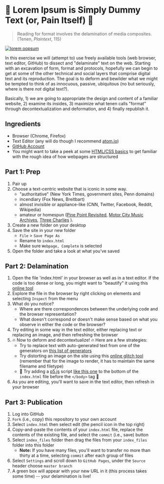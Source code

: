 
# :space_invader: Lorem Ipsum is Simply Dummy Text (or, Pain Itself) :space_invader:

> Reading for format involves the delamination of media composites. (Tenen, *Plaintext*, 115)

[![lorem oopsum](http://78.media.tumblr.com/58f5ca5c8bef8afe618fede563e18a5e/tumblr_nxlxsg1Kwp1r2ylxvo1_500.jpg)](http://loremoopsum.tumblr.com/)

In this exercise we will (attempt to) use freely available tools (web browser, text editor, GitHub) to dissect and "delaminate" text on the web. Starting with an excavation of form, format and protocols, hopefully we can begin to get at some of the other technical and social layers that comprise digital text and its reproduction. The goal is to deform and bewilder what we might be tempted to think of as innocuous, passive, ubiquitous (no but seriously, where is there *not* digital text?).

Basically, 1) we are going to appropriate the design and content of a familiar website, 2) examine its insides, 3) maximize what tenen calls "format" through decontextualization and deformation, and 4) finally republish it.

## Ingredients

- Browser (Chrome, Firefox)
- Text Editor (any will do though I recommend [atom.io](https://atom.io/))
- [GitHub Account](https://github.com/)
- You might want to take a peek at some [HTML/CSS basics](https://d157rqmxrxj6ey.cloudfront.net/chadsansing/19784/) to get familiar with the rough idea of how webpages are structured

## Part 1: Prep

1) Pair up
2) Choose a text-centric website that is iconic in some way.
    - "authoritative" (New York Times, government sites, Penn domains)
    - incendiary (Fox News, Breitbart)
    - almost invisible or appliance-like (CNN, Twitter, Facebook, Reddit, Wikipedia)
    - amateur or homespun ([Pine Point Revisited](http://pinepointrevisited.homestead.com/), [Motor City Music Archives](http://motorcitymusicarchives.com/), [Three Charlies](http://www.qsl.net/k7ccc/) ).
3) Create a new folder on your desktop
4) Save the site in your new folder
    - `File` > `Save Page As` 
    - Rename to `index.html`
    - Make sure `Webpage, Complete` is selected
5) Open the folder and take a look at what you've saved

## Part 2: Delamination

1) Open the file 'index.html' in your browser as well as in a text editor. If the code is too dense or long, you might want to "beautify" it using this [online tool](https://ctrlq.org/beautifier/)
2) Explore the file in the browser by right clicking on elements and selecting `Inspect` from the menu
3) What do you notice?
    - Where are there correspondences between the underlying code and the browser representation?
    - What doesn't correspond or doesn't make sense based on what you observe in either the code or the browser?
4) Try editing in some way in the text editor, either replacing text or replacing an image, and then refreshing the browser
5) :fire: Now to deform and decontextualize! :fire: Here are a few strategies:
    - Try to replace text with auto-generated text from one of the generators on [this list of generators](https://loremipsumgenerator.com/ultimate-list-of-lorem-ipsum-generators/)
    - Try distorting an image on the site using this [online glitch tool](https://snorpey.github.io/jpg-glitch) (remember that for the image to render, it has to maintain the same filename and filetype)
    - :underage: Try adding a [p5.js](https://p5js.org/) script [like this one](https://gist.github.com/bulbil/eb25df6cbcf856436b4946a5c0eb7f7c) to the bottom of the `index.html` file before the `</body>` tag :underage:
6) As you are editing, you'll want to save in the text editor, then refresh in your browser

## Part 3: Publication

1) Log into GitHub
2) `Fork` (i.e., copy) this repository to your own account
3) Select `index.html` then select edit (the pencil icon in the top right)
4) Copy-and-paste the contents of your `index.html` file, replace the contents of the existing file, and select the `commit` (i.e., save) button
5) Select `index_files` folder then drag the files from your `index_files` folder into this folder
    - **Note:** If you have many files, you'll want to transfer no more than thirty at a time, selecting `commit` after each group of files
6) Select `Settings` and scroll down to `GitHub Pages`, under the `Source` header choose `master branch`
7) A green box will appear with your new URL in it (this process takes some time) -- your delamination is live!

